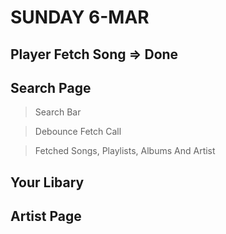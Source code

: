 # SUNDAY 6-MAR

## Player Fetch Song => Done

## Search Page

> Search Bar

> Debounce Fetch Call

> Fetched Songs, Playlists, Albums And Artist

## Your Libary

## Artist Page
